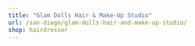 ```yaml
---
title: "Glam Dolls Hair & Make-Up Studio"
url: /san-diego/glam-dolls-hair-and-make-up-studio/
shop: hairdresser
---
```

